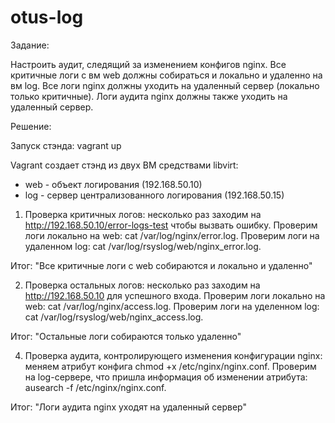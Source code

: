 # otus-log

Задание:

Настроить аудит, следящий за изменением конфигов nginx.
Все критичные логи с вм web должны собираться и локально и удаленно на вм log.
Все логи nginx должны уходить на удаленный сервер (локально только критичные).
Логи аудита nginx должны также уходить на удаленный сервер.


Решение:

Запуск стэнда: vagrant up

Vagrant создает стэнд из двух ВМ средствами libvirt:
- web - объект логирования (192.168.50.10)
- log - сервер централизованного логирования (192.168.50.15)


1. Проверка критичных логов: несколько раз заходим на http://192.168.50.10/error-logs-test чтобы вызвать ошибку.
Проверим логи локально на web: cat /var/log/nginx/error.log.
Проверим логи на удаленном log: cat /var/log/rsyslog/web/nginx_error.log.

Итог: "Все критичные логи с web собираются и локально и удаленно"


2. Проверка остальных логов: несколько раз заходим на http://192.168.50.10 для успешного входа.
Проверим логи локально на web: cat /var/log/nginx/access.log.
Проверим логи на уделенном log: cat /var/log/rsyslog/web/nginx_access.log.

Итог: "Остальные логи собираются только удаленно"


4. Проверка аудита, контролирующего изменения конфигурации nginx: меняем атрибут конфига chmod +x /etc/nginx/nginx.conf.
Проверим на log-сервере, что пришла информация об изменении атрибута: ausearch -f /etc/nginx/nginx.conf.

Итог: "Логи аудита nginx уходят на удаленный сервер"
